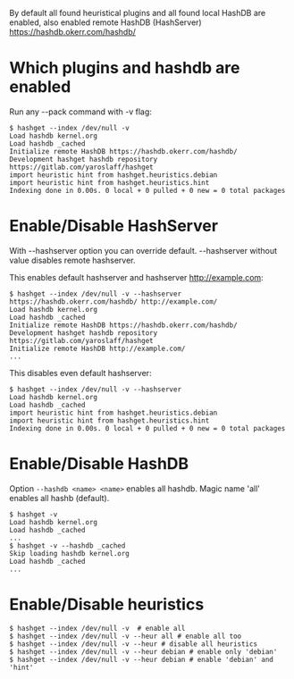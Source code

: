 By default all found heuristical plugins and all found local HashDB are enabled, also enabled remote HashDB (HashServer) https://hashdb.okerr.com/hashdb/

# Which plugins and hashdb are enabled
Run any --pack command with -v flag:
~~~~
$ hashget --index /dev/null -v       
Load hashdb kernel.org
Load hashdb _cached
Initialize remote HashDB https://hashdb.okerr.com/hashdb/
Development hashget hashdb repository
https://gitlab.com/yaroslaff/hashget
import heuristic hint from hashget.heuristics.debian
import heuristic hint from hashget.heuristics.hint
Indexing done in 0.00s. 0 local + 0 pulled + 0 new = 0 total packages
~~~~

# Enable/Disable HashServer
With --hashserver option you can override default. --hashserver without value disables remote hashserver.

This enables default hashserver and hashserver http://example.com:
~~~
$ hashget --index /dev/null -v --hashserver https://hashdb.okerr.com/hashdb/ http://example.com/ 
Load hashdb kernel.org
Load hashdb _cached
Initialize remote HashDB https://hashdb.okerr.com/hashdb/
Development hashget hashdb repository
https://gitlab.com/yaroslaff/hashget
Initialize remote HashDB http://example.com/
...
~~~ 

This disables even default hashserver:
~~~
$ hashget --index /dev/null -v --hashserver                                                     
Load hashdb kernel.org
Load hashdb _cached
import heuristic hint from hashget.heuristics.debian
import heuristic hint from hashget.heuristics.hint
Indexing done in 0.00s. 0 local + 0 pulled + 0 new = 0 total packages
~~~

# Enable/Disable HashDB
Option `--hashdb <name> <name>` enables all hashdb. Magic name 'all' enables all hashb (default).
~~~~
$ hashget -v
Load hashdb kernel.org
Load hashdb _cached
...
$ hashget -v --hashdb _cached
Skip loading hashdb kernel.org
Load hashdb _cached
...
~~~~

# Enable/Disable heuristics
~~~
$ hashget --index /dev/null -v  # enable all 
$ hashget --index /dev/null -v --heur all # enable all too
$ hashget --index /dev/null -v --heur # disable all heuristics
$ hashget --index /dev/null -v --heur debian # enable only 'debian'
$ hashget --index /dev/null -v --heur debian # enable 'debian' and 'hint'
~~~
